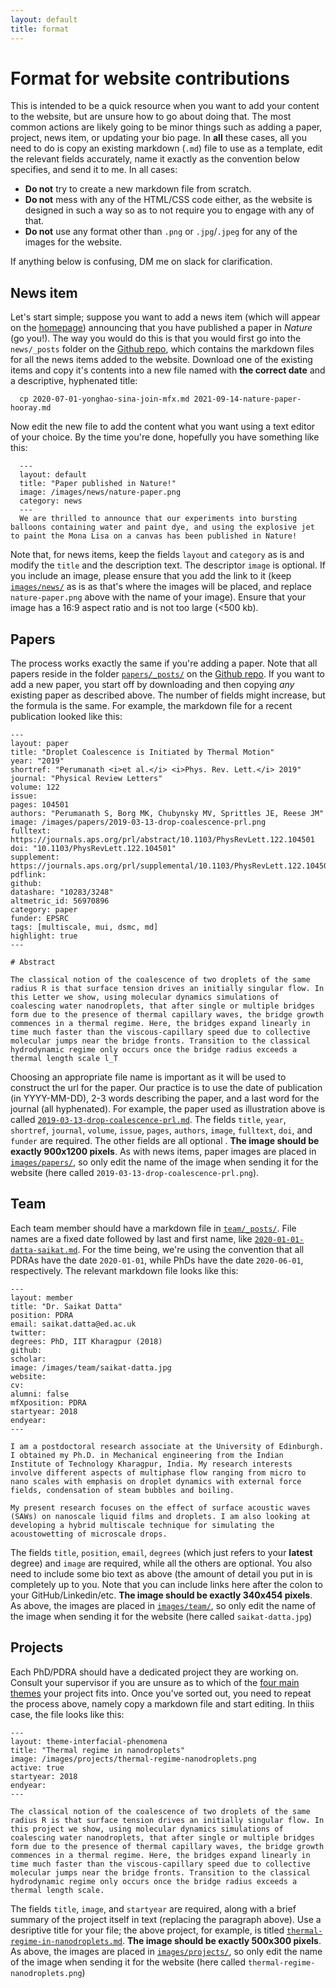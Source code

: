```yaml
---
layout: default
title: format
---
```


# Format for website contributions 

This is intended to be a quick resource when you want to add your content to the website, but are unsure how to go about doing that. The most common actions are likely going to be minor things such as adding a paper, project, news item, or updating your bio page. In **all** these cases, all you need to do is copy an existing markdown (`.md`) file to use as a template, edit the relevant fields accurately, name it exactly as the convention below specifies, and send it to me. In all cases:
* **Do not** try to create a new markdown file from scratch.
* **Do not** mess with any of the HTML/CSS code either, as the website is designed in such a way so as to not require you to engage with any of that.  
* **Do not** use any format other than `.png` or `.jpg`/`.jpeg` for any of the images for the website.  

If anything below is confusing, DM me on slack for clarification.

## News item

Let's start simple; suppose you want to add a news item (which will appear on the [homepage](https://www.multiscaleflowx.ac.uk)) announcing that you have published a paper in _Nature_ (go you!). The way you would do this is that you would first go into the `news/_posts` folder on the [Github repo](https://github.com/multiscaleflowx/multiscaleflowx.github.io), which contains the markdown files for all the news items added to the website. Download one of the existing items and copy it's contents into a new file named with **the correct date** and a descriptive, hyphenated title:

```
  cp 2020-07-01-yonghao-sina-join-mfx.md 2021-09-14-nature-paper-hooray.md
```

Now edit the new file to add the content what you want using a text editor of your choice. By the time you're done, hopefully you have something like this:

```
  ---
  layout: default
  title: "Paper published in Nature!"
  image: /images/news/nature-paper.png
  category: news
  ---
  We are thrilled to announce that our experiments into bursting balloons containing water and paint dye, and using the explosive jet to paint the Mona Lisa on a canvas has been published in Nature!
```
Note that, for news items, keep the fields `layout` and `category` as is and modify the `title` and the description text. The descriptor `image` is optional. If you include an image, please ensure that you add the link to it (keep [`images/news/`](https://github.com/multiscaleflowx/multiscaleflowx.github.io/tree/master/images/news) as is as that's where the images will be placed, and replace `nature-paper.png` above with the name of your image). Ensure that your image has a 16:9 aspect ratio and is not too large (<500 kb).

## Papers

The process works exactly the same if you're adding a paper. Note that all papers reside in the folder [`papers/_posts/`](https://github.com/multiscaleflowx/multiscaleflowx.github.io/tree/master/papers/_posts) on the [Github repo](https://github.com/multiscaleflowx/multiscaleflowx.github.io). If you want to add a new paper, you start off by downloading and then copying _any_ existing paper as described above. The number of fields might increase, but the formula is the same.  For example, the markdown file for a recent publication looked like this:

```
---
layout: paper
title: "Droplet Coalescence is Initiated by Thermal Motion"
year: "2019"
shortref: "Perumanath <i>et al.</i> <i>Phys. Rev. Lett.</i> 2019"
journal: "Physical Review Letters"
volume: 122
issue:
pages: 104501
authors: "Perumanath S, Borg MK, Chubynsky MV, Sprittles JE, Reese JM"
image: /images/papers/2019-03-13-drop-coalescence-prl.png
fulltext: https://journals.aps.org/prl/abstract/10.1103/PhysRevLett.122.104501
doi: "10.1103/PhysRevLett.122.104501" 
supplement: https://journals.aps.org/prl/supplemental/10.1103/PhysRevLett.122.104501
pdflink: 
github:
datashare: "10283/3248"
altmetric_id: 56970896
category: paper
funder: EPSRC
tags: [multiscale, mui, dsmc, md]
highlight: true
---

# Abstract 

The classical notion of the coalescence of two droplets of the same radius R is that surface tension drives an initially singular flow. In this Letter we show, using molecular dynamics simulations of coalescing water nanodroplets, that after single or multiple bridges form due to the presence of thermal capillary waves, the bridge growth commences in a thermal regime. Here, the bridges expand linearly in time much faster than the viscous-capillary speed due to collective molecular jumps near the bridge fronts. Transition to the classical hydrodynamic regime only occurs once the bridge radius exceeds a thermal length scale l_T
```

Choosing an appropriate file name is important as it will be used to construct the url for the paper. Our practice is to use the date of publication (in YYYY-MM-DD), 2-3 words describing the paper, and a last word for the journal (all hyphenated). For example, the paper used as illustration above is called [`2019-03-13-drop-coalescence-prl.md`](https://github.com/multiscaleflowx/multiscaleflowx.github.io/blob/master/papers/_posts/2019-03-13-drop-coalescence-prl.md). The fields `title`, `year`, `shortref`, `journal`, `volume`, `issue`, `pages`, `authors`, `image`, `fulltext`, `doi`, and `funder` are required.  The other fields are all optional . **The image should be exactly 900x1200 pixels**. As with news items, paper images are placed in [`images/papers/`](https://github.com/multiscaleflowx/multiscaleflowx.github.io/tree/master/images/papers), so only edit the name of the image when sending it for the website (here called `2019-03-13-drop-coalescence-prl.png`).

## Team

Each team member should have a markdown file in [`team/_posts/`](https://github.com/multiscaleflowx/multiscaleflowx.github.io/tree/master/team/_posts).  File names are a fixed date followed by last and first name, like [`2020-01-01-datta-saikat.md`](https://github.com/multiscaleflowx/multiscaleflowx.github.io/blob/master/team/_posts/2020-01-01-datta-saikat.md). For the time being, we're using the convention that all PDRAs have the date `2020-01-01`, while PhDs have the date `2020-06-01`, respectively. The relevant markdown file looks like this:

```
---
layout: member
title: "Dr. Saikat Datta"
position: PDRA
email: saikat.datta@ed.ac.uk
twitter: 
degrees: PhD, IIT Kharagpur (2018)
github: 
scholar: 
image: /images/team/saikat-datta.jpg
website: 
cv: 
alumni: false
mfXposition: PDRA
startyear: 2018
endyear: 
---

I am a postdoctoral research associate at the University of Edinburgh. I obtained my Ph.D. in Mechanical engineering from the Indian Institute of Technology Kharagpur, India. My research interests involve different aspects of multiphase flow ranging from micro to nano scales with emphasis on droplet dynamics with external force fields, condensation of steam bubbles and boiling.

My present research focuses on the effect of surface acoustic waves (SAWs) on nanoscale liquid films and droplets. I am also looking at developing a hybrid multiscale technique for simulating the acoustowetting of microscale drops.
```

The fields `title`, `position`, `email`, `degrees` (which just refers to your **latest** degree) and `image` are required, while all the others are optional. You also need to include some bio text as above (the amount of detail you put in is completely up to you. Note that you can include links here after the colon to your GitHub/Linkedin/etc. **The image should be exactly 340x454 pixels**. As above, the images are placed in [`images/team/`](https://github.com/multiscaleflowx/multiscaleflowx.github.io/tree/master/images/team), so only edit the name of the image when sending it for the website (here called `saikat-datta.jpg`)

## Projects

Each PhD/PDRA should have a dedicated project they are working on. Consult your supervisor if you are unsure as to which of the [four main themes](https://multiscaleflowx.ac.uk/research/) your project fits into. Once you've sorted out, you need to repeat the process above, namely copy a markdown file and start editing. In thiis case, the file looks like this:
```
---
layout: theme-interfacial-phenomena
title: "Thermal regime in nanodroplets"
image: /images/projects/thermal-regime-nanodroplets.png
active: true
startyear: 2018
endyear: 
---

The classical notion of the coalescence of two droplets of the same radius R is that surface tension drives an initially singular flow. In this project we show, using molecular dynamics simulations of coalescing water nanodroplets, that after single or multiple bridges form due to the presence of thermal capillary waves, the bridge growth commences in a thermal regime. Here, the bridges expand linearly in time much faster than the viscous-capillary speed due to collective molecular jumps near the bridge fronts. Transition to the classical hydrodynamic regime only occurs once the bridge radius exceeds a thermal length scale.
```
The fields `title`, `image`, and `startyear` are required, along with a brief summary of the project itself in text (replacing the paragraph above). Use a desriptive title for your file; the above project, for example, is titled [`thermal-regime-in-nanodroplets.md`](https://github.com/multiscaleflowx/multiscaleflowx.github.io/blob/master/_theme-interfacial-phenomena/thermal-regime-in-nanodroplets.md). **The image should be exactly 500x300 pixels**.  As above, the images are placed in [`images/projects/`](https://github.com/multiscaleflowx/multiscaleflowx.github.io/tree/master/images/projects), so only edit the name of the image when sending it for the website (here called `thermal-regime-nanodroplets.png`)